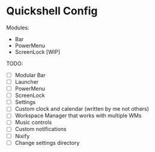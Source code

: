 # Quickshell Config

Modules:
- Bar
- PowerMenu
- ScreenLock [WIP]


TODO:
- [ ] Modular Bar
- [ ] Launcher
- [ ] PowerMenu
- [ ] ScreenLock
- [ ] Settings
- [ ] Custom clock and calendar (written by me not others)
- [ ] Workspace Manager that works with multiple WMs
- [ ] Music controls
- [ ] Custom notifications
- [ ] Nixify
- [ ] Change settings directory

